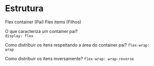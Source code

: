 # Estrutura

Flex container (Pai)
  Flex items (Filhos)


O que caracteriza um container pai?  
  `display: flex`

Como distribuir os itens respeitando a área do container pai?
  `flex-wrap: wrap`

Como distribuir os itens inversamente?
  `flex-wrap: wrap-reverse`